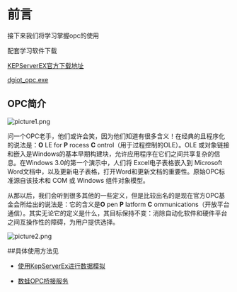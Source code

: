 # 前言
  
  接下来我们将学习掌握opc的使用
  
  配套学习软件下载
  
  [KEPServerEX官方下载地址](https://www.kepware.com/zh-cn/products/kepserverex/)
  
  [dgiot_opc.exe](https://dgiot-1253666439.cos.ap-shanghai-fsi.myqcloud.com/shuwa_tech/zh/blog/study/opc/dgiot_opc.exe)
  
## OPC简介

![picture1.png](https://dgiot-1253666439.cos.ap-shanghai-fsi.myqcloud.com/shuwa_tech/zh/blog/study/opc/picture1.png)

问一个OPC老手，他们或许会笑，因为他们知道有很多含义！在经典的且程序化的说法是：**O** LE for **P** rocess **C** ontrol（用于过程控制的OLE）。OLE 或对象链接和嵌入是Windows的基本早期构建块，允许应用程序在它们之间共享复杂的信息。在Windows 3.0的第一个演示中，人们将 Excel电子表格嵌入到 Microsoft Word文档中，以及更新电子表格，打开Word和更新文档的重要性。原始OPC标准源自该技术和 COM 或 Windows 组件对象模型。

从那以后，我们会听到很多其他的一些定义，但是比较出名的是现在官方OPC基金会所给出的说法是：它的含义是**O** pen **P** latform **C** ommunications（开放平台通信）。其实无论它的定义是什么，其目标保持不变：消除自动化软件和硬件平台之间互操作性的障碍，为用户提供选择。  

![picture2.png](https://dgiot-1253666439.cos.ap-shanghai-fsi.myqcloud.com/shuwa_tech/zh/blog/study/opc/picture2.png)


##具体使用方法见
- [使用KepServerEx进行数据模拟](keepserver.md)

- [数蛙OPC桥接服务](bridge.md)
